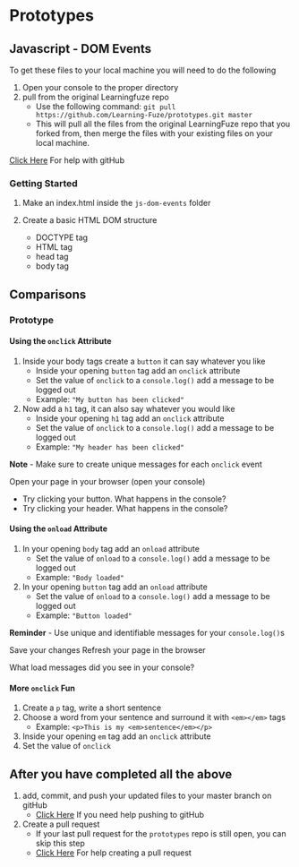 # Prototypes

## Javascript - DOM Events

To get these files to your local machine you will need to do the following

1. Open your console to the proper directory
2. pull from the original Learningfuze repo
	- Use the following command:
		`git pull https://github.com/Learning-Fuze/prototypes.git master`
	- This will pull all the files from the original LearningFuze repo that you forked from, then merge the files with your existing files on your local machine.

<a href="https://github.com/Learning-Fuze/git-workflow#github-workflow">Click Here</a> For help with gitHub 

### Getting Started

1. Make an index.html inside the `js-dom-events` folder

2. Create a basic HTML DOM structure
	- DOCTYPE tag
	- HTML tag
	- head tag
	- body tag

## Comparisons

### Prototype

#### Using the `onclick` Attribute

1. Inside your body tags create a `button` it can say whatever you like
	- Inside your opening `button` tag add an `onclick` attribute
	- Set the value of `onclick` to a `console.log()` add a message to be logged out
	- Example: `"My button has been clicked"`
2. Now add a `h1` tag, it can also say whatever you would like
	- Inside your opening `h1` tag add an `onclick` attribute
	- Set the value of `onclick` to a `console.log()` add a message to be logged out
	- Example: `"My header has been clicked"`

**Note** - Make sure to create unique messages for each `onclick` event

Open your page in your browser (open your console)

- Try clicking your button. What happens in the console?
- Try clicking your header. What happens in the console?

#### Using the `onload` Attribute

1. In your opening `body` tag  add an `onload` attribute
	- Set the value of `onload` to a `console.log()` add a message to be logged out
	- Example: `"Body loaded"`
2. In your opening `button` tag add an `onload` attribute
	- Set the value of `onload` to a `console.log()` add a message to be logged out
	- Example: `"Button loaded"`

**Reminder** - Use unique and identifiable messages for your `console.log()`s

Save your changes 
Refresh your page in the browser

What load messages did you see in your console?

#### More `onclick` Fun

1. Create a `p` tag, write a short sentence
2. Choose a word from your sentence and surround it with `<em></em>` tags
	- Example: `<p>This is my <em>sentence</em></p>`
3. Inside your opening `em` tag add an `onclick` attribute
4. Set the value of `onclick` 

## After you have completed all the above

1. add, commit, and push your updated files to your master branch on gitHub
	- <a href="https://github.com/Learning-Fuze/git-workflow#step-4---pushing-your-work-back-to-github">Click Here</a> If you need help pushing to gitHub
2. Create a pull request
	- If your last pull request for the `prototypes` repo is still open, you can skip this step
	- <a href="https://github.com/Learning-Fuze/git-workflow#step-5---creating-a-pull-request-1">Click Here</a> For help creating a pull request
